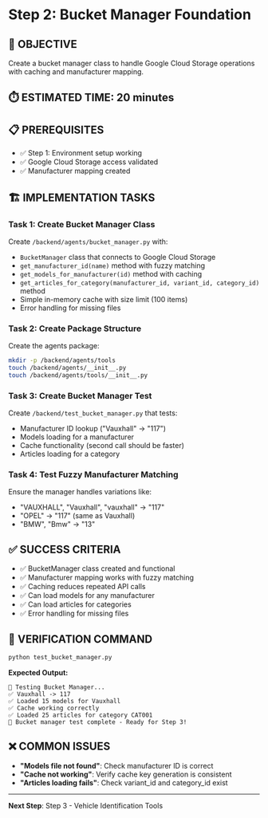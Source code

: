 # Step 2: Bucket Manager Foundation

## 🎯 **OBJECTIVE**
Create a bucket manager class to handle Google Cloud Storage operations with caching and manufacturer mapping.

## ⏱️ **ESTIMATED TIME**: 20 minutes

## 📋 **PREREQUISITES**
- ✅ Step 1: Environment setup working
- ✅ Google Cloud Storage access validated
- ✅ Manufacturer mapping created

## 🏗️ **IMPLEMENTATION TASKS**

### **Task 1: Create Bucket Manager Class**
Create `/backend/agents/bucket_manager.py` with:
- `BucketManager` class that connects to Google Cloud Storage
- `get_manufacturer_id(name)` method with fuzzy matching
- `get_models_for_manufacturer(id)` method with caching
- `get_articles_for_category(manufacturer_id, variant_id, category_id)` method
- Simple in-memory cache with size limit (100 items)
- Error handling for missing files

### **Task 2: Create Package Structure**
Create the agents package:
```bash
mkdir -p /backend/agents/tools
touch /backend/agents/__init__.py
touch /backend/agents/tools/__init__.py
```

### **Task 3: Create Bucket Manager Test**
Create `/backend/test_bucket_manager.py` that tests:
- Manufacturer ID lookup ("Vauxhall" -> "117")
- Models loading for a manufacturer
- Cache functionality (second call should be faster)
- Articles loading for a category

### **Task 4: Test Fuzzy Manufacturer Matching**
Ensure the manager handles variations like:
- "VAUXHALL", "Vauxhall", "vauxhall" -> "117"
- "OPEL" -> "117" (same as Vauxhall)
- "BMW", "Bmw" -> "13"

## ✅ **SUCCESS CRITERIA**
- ✅ BucketManager class created and functional
- ✅ Manufacturer mapping works with fuzzy matching
- ✅ Caching reduces repeated API calls
- ✅ Can load models for any manufacturer
- ✅ Can load articles for categories
- ✅ Error handling for missing files

## 🧪 **VERIFICATION COMMAND**
```bash
python test_bucket_manager.py
```

**Expected Output:**
```
🧪 Testing Bucket Manager...
✅ Vauxhall -> 117
✅ Loaded 15 models for Vauxhall
✅ Cache working correctly
✅ Loaded 25 articles for category CAT001
🎉 Bucket manager test complete - Ready for Step 3!
```

## ❌ **COMMON ISSUES**
- **"Models file not found"**: Check manufacturer ID is correct
- **"Cache not working"**: Verify cache key generation is consistent
- **"Articles loading fails"**: Check variant_id and category_id exist

---
**Next Step**: Step 3 - Vehicle Identification Tools
